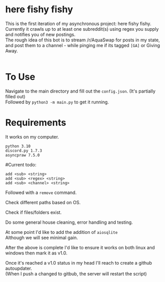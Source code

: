 # here fishy fishy
This is the first iteration of my asynchronous project: here fishy fishy.<br>
Currently it crawls up to at least one subreddit(s) using regex you supply and notifies you of new postings.<br>
The rough idea of this bot is to stream /r/AquaSwap for posts in my state, and post them to a channel - while pinging me if its tagged `[GA]` or Giving Away.
<br><br>

# To Use
Navigate to the main directory and fill out the `config.json`. (It's partially filled out)<br>
Followed by `python3 -m main.py` to get it running.


# Requirements
It works on my computer.
```
python 3.10
discord.py 1.7.3
asyncpraw 7.5.0
```




#Current todo:<br>
```
add <sub> <string>
add <sub> <regex> <string>
add <sub> <channel> <string>
```

Followed with a `remove` command.<br>

Check different paths based on OS.

Check if files/folders exist.

Do some general house cleaning, error handling and testing.

At some point I'd like to add the addition of `aiosqlite`<br>
Although we will see minimal gain.<br>

After the above is complete I'd like to ensure it works on both linux and windows then mark it as v1.0.

Once it's reached a v1.0 status in my head I'll reach to create a github autoupdater.<br>
(When I push a changed to gitbub, the server will restart the script)<br>

